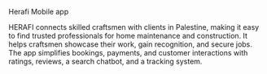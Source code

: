 Herafi Mobile app

HERAFI connects skilled craftsmen with clients in Palestine, making it easy to find trusted professionals for home maintenance and construction. It helps craftsmen showcase their work, gain recognition, and secure jobs. The app simplifies bookings, payments, and customer interactions with ratings, reviews, a search chatbot, and a tracking system.
